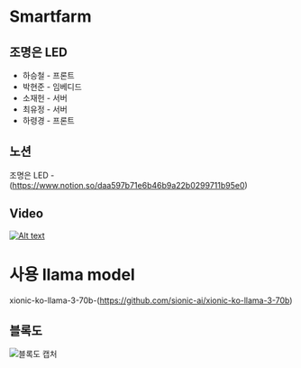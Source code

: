 # Smartfarm

## 조명은 LED
* 하승철 - 프론트
* 박현준 - 임베디드
* 소재헌 - 서버
* 최유정 - 서버
* 하령경 - 프론트

## 노션
조명은 LED - (https://www.notion.so/daa597b71e6b46b9a22b0299711b95e0)

## Video
[![Alt text](https://img.youtube.com/vi/chbItIeD0JI/0.jpg)](https://www.youtube.com/watch?v=chbItIeD0JI)

# 사용 llama model
xionic-ko-llama-3-70b-(https://github.com/sionic-ai/xionic-ko-llama-3-70b)











## 블록도
![블록도 캡처](https://github.com/sojaeheon/smartfarm/assets/144245586/ca9e0690-a9d5-4e6d-a17c-f9515fcfb069)
